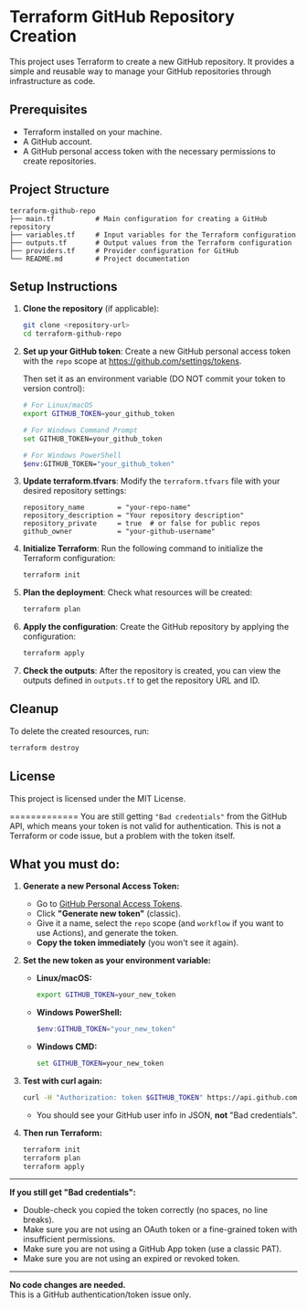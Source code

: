 # Terraform GitHub Repository Creation

This project uses Terraform to create a new GitHub repository. It provides a simple and reusable way to manage your GitHub repositories through infrastructure as code.

## Prerequisites

- Terraform installed on your machine.
- A GitHub account.
- A GitHub personal access token with the necessary permissions to create repositories.

## Project Structure

```
terraform-github-repo
├── main.tf          # Main configuration for creating a GitHub repository
├── variables.tf     # Input variables for the Terraform configuration
├── outputs.tf       # Output values from the Terraform configuration
├── providers.tf     # Provider configuration for GitHub
└── README.md        # Project documentation
```

## Setup Instructions

1. **Clone the repository** (if applicable):
   ```bash
   git clone <repository-url>
   cd terraform-github-repo
   ```

2. **Set up your GitHub token**:
   Create a new GitHub personal access token with the `repo` scope at https://github.com/settings/tokens.
   
   Then set it as an environment variable (DO NOT commit your token to version control):
   
   ```bash
   # For Linux/macOS
   export GITHUB_TOKEN=your_github_token
   
   # For Windows Command Prompt
   set GITHUB_TOKEN=your_github_token
   
   # For Windows PowerShell
   $env:GITHUB_TOKEN="your_github_token"
   ```

3. **Update terraform.tfvars**:
   Modify the `terraform.tfvars` file with your desired repository settings:
   ```
   repository_name        = "your-repo-name"
   repository_description = "Your repository description"
   repository_private     = true  # or false for public repos
   github_owner           = "your-github-username"
   ```

4. **Initialize Terraform**:
   Run the following command to initialize the Terraform configuration:
   ```bash
   terraform init
   ```

5. **Plan the deployment**:
   Check what resources will be created:
   ```bash
   terraform plan
   ```

6. **Apply the configuration**:
   Create the GitHub repository by applying the configuration:
   ```bash
   terraform apply
   ```

7. **Check the outputs**:
   After the repository is created, you can view the outputs defined in `outputs.tf` to get the repository URL and ID.

## Cleanup

To delete the created resources, run:
```bash
terraform destroy
```

## License

This project is licensed under the MIT License.

=============
You are still getting `"Bad credentials"` from the GitHub API, which means your token is not valid for authentication. This is not a Terraform or code issue, but a problem with the token itself.

## What you must do:

1. **Generate a new Personal Access Token:**
   - Go to [GitHub Personal Access Tokens](https://github.com/settings/tokens).
   - Click **"Generate new token"** (classic).
   - Give it a name, select the `repo` scope (and `workflow` if you want to use Actions), and generate the token.
   - **Copy the token immediately** (you won't see it again).

2. **Set the new token as your environment variable:**
   - **Linux/macOS:**
     ```bash
     export GITHUB_TOKEN=your_new_token
     ```
   - **Windows PowerShell:**
     ```powershell
     $env:GITHUB_TOKEN="your_new_token"
     ```
   - **Windows CMD:**
     ```cmd
     set GITHUB_TOKEN=your_new_token
     ```

3. **Test with curl again:**
   ```bash
   curl -H "Authorization: token $GITHUB_TOKEN" https://api.github.com/user
   ```
   - You should see your GitHub user info in JSON, **not** "Bad credentials".

4. **Then run Terraform:**
   ```bash
   terraform init
   terraform plan
   terraform apply
   ```

---

**If you still get "Bad credentials":**
- Double-check you copied the token correctly (no spaces, no line breaks).
- Make sure you are not using an OAuth token or a fine-grained token with insufficient permissions.
- Make sure you are not using a GitHub App token (use a classic PAT).
- Make sure you are not using an expired or revoked token.

---

**No code changes are needed.**  
This is a GitHub authentication/token issue only.
````````````````